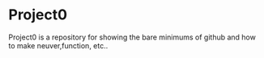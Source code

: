 # Project0
Project0 is a repository for showing the bare minimums of github and how to make neuver,function, etc..
